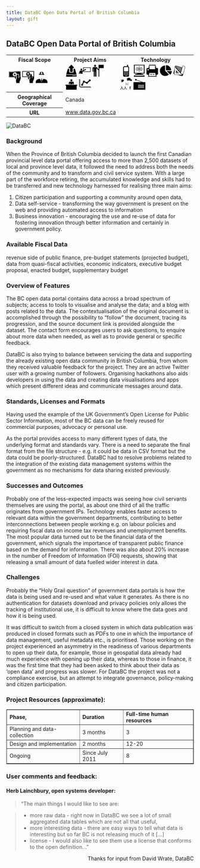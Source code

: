 ```yaml
---
title: DataBC Open Data Portal of British Columbia
layout: gift
---
```


## DataBC Open Data Portal of British Columbia

<table class="iconmatrix">
    <tr class="icons">
        <th class="inner">Fiscal Scope</th>
        <th class="inner">Project Aims</th>
        <th>Technology</th>
    </tr>
    <tr class="iconbar">
        <td class="inner">
            <img src="images/revenue.png" class="no" title="Revenue Side" />
            <img src="images/spending.png" class="" title="Spending Side" />
            <img src="images/invisible_money.png" class="no" title="Off-Budget" />
        </td>
        <td class="inner">
            <img src="images/upload.png" class="" title="Publish Better Data" />
            <img src="images/educate.png" class="no" title="Educate Citizens" />
            <img src="images/citizen.png" class="no" title="Facilitate Direct Participation"/>
            <img src="images/decision-maker.png" class="" title="Get Feedback to Policy Makers" />
            <img src="images/data_analysis.png" class="no" title="Analyse and Understand Data" />
        </td>
        <td>
            <img src="images/mobile.png" class="no" title="Mobile Technology" />
            <img src="images/web.png" class="" title="Web-based Technology" />
            <img src="images/offline.png" class="no" title="Offline and Print on Demand" />
            <img src="images/piechart.png" class="no" title="Data Visualisation and Maps" />
            <img src="images/standards.png" class="no" title="Formats and Standards" />
            <img src="images/social_media.png" class="" title="Social Media" />
            <img src="images/radio.png" class="no" title="Radio" />
        </td>
    </tr>
    <tr>
        <th class="inner">Geographical Coverage</th>
        <td colspan="2">Canada</td>
    </tr>
    <tr>
        <th class="inner">URL</th>
        <td colspan="2"><a href="http://www.data.gov.bc.ca/">www.data.gov.bc.ca</a></td>
    </tr>
</table>

<img alt="DataBC" src="http://farm8.staticflickr.com/7240/7272465600_0b9d7f60f5_o.png" class="screenshot" />

### Background 
When the Province of British Columbia decided to launch the first Canadian provincial level data portal offering access to more than 2,500 datasets of local and province level data, it followed the need to address both the needs of the community and to transform and civil service system. With a large part of the workforce retiring, the accumulated knowledge and skills had to be transferred and new technology harnessed for realising three main aims:
 
1. Citizen participation and supporting a community around open data, 
2. Data self-service - transforming the way government is present on the web and providing automated access to information 
3. Business innovation - encouraging the use and re-use of data for fostering innovation through better information and certainly in government policy. 


### Available Fiscal Data 
revenue side of public finance, pre-budget statements (projected budget), data from quasi-fiscal activities, economic indicators, executive budget proposal, enacted budget, supplementary budget 


### Overview of Features 
The BC open data portal contains data across a broad spectrum of subjects; access to tools to visualise and analyse the data; and a blog with posts related to the data. The contextualisation of the original document is accomplished through the possibility to “follow” the document, tracing its progression, and the source document link is provided alongside the dataset. The contact form encourages users to ask questions, to enquire about more data when needed, as well as to provide general or specific feedback. 


DataBC is also trying to balance between servicing the data and supporting the already existing open data community in British Columbia, from whom they received valuable feedback for the project. They are an active Twitter user with a growing number of followers. Organising hackathons also aids developers in using the data and creating data visualisations and apps which present different ideas and communicate messages around data. 


### Standards, Licenses and Formats 

Having used the example of the UK Government’s Open License for Public Sector Information, most of the BC data can be freely reused for commercial purposes, advocacy or personal use. 

As the portal provides access to many different types of data, the underlying format and standards vary. There is a need to separate the final format from the file structure - e.g. it could be data in CSV format but the data could be poorly-structured. DataBC had to resolve problems related to the integration of the existing data management systems within the government as no mechanisms for data sharing existed previously. 

### Successes and Outcomes 

Probably one of the less-expected impacts was seeing how civil servants themselves are using the portal, as about one third of all the traffic originates from government IPs. Technology enables faster access to relevant data within the government departments, contributing to better interconnections between people working e.g. on labour policies and requiring fiscal data on income tax revenues and unemployment benefits. The most popular data turned out to be the financial data of the government, which signals the importance of transparent public finance based on the demand for information. There was also about 20% increase in the number of Freedom of Information (FOI) requests, showing that releasing a small amount of data fuelled wider interest in data. 

### Challenges 

Probably the “Holy Grail question” of government data portals is how the data is being used and re-used and what value it generates. As there is no authentication for datasets download and privacy policies only allows the tracking of institutional use, it is difficult to know where the data goes and how it is being used. 

It was difficult to switch from a closed system in which data publication was produced in closed formats such as PDFs to one in which the importance of data management, useful metadata etc., is prioritised. Those working on the project experienced an asymmetry in the readiness of various departments to open up their data, for example, those in geospatial data already had much experience with opening up their data, whereas to those in finance, it was the first time that they had been asked to think about their data as ‘open data’ and progress was slower. For DataBC the project was not a compliance exercise, but an attempt to integrate governance, policy-making and citizen participation. 

### Project Resources (approximate):

<table border="1"; padding= "1em";>
    <tr>
        <td><strong>Phase,</strong></td>
        <td><strong>Duration</strong></td>
        <td><strong>Full-time human resources</strong></td>
    </tr>
    <tr>
        <td>Planning and data-collection</td>
        <td>3 months</td>
        <td>3</td>
    </tr>
    <tr>
        <td>Design and implementation</td>
        <td>2 months</td>
        <td>12-20</td>
    </tr>
    <tr>
        <td>Ongoing</td>
        <td>Since July 2011</td>
        <td>8</td>
</table>

### User comments and feedback: 
#### Herb Lainchbury, open systems developer: 
> “The main things I would like to see are:
 
> * more raw data - right now in DataBC we see a lot of small aggregated data tables which are not all that useful, 
> * more interesting data - there are easy ways to tell what data is interesting but so far BC is not releasing much of it [...] 
> * license - I would also like to see them use a license that conforms to the open definition...” 

<p style="text-align: right">Thanks for input from David Wrate, DataBC</p> 